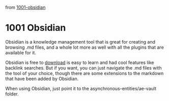 from [1001-obsidian](1001-obsidian.md)
 # 1001 Obsidian
 Obsidian is a knowledge management tool that is great for creating and browsing .md files, and a whole lot more as well with all the plugins that are available for it. 
 
 Obsidian is free to [download](https://obsidian.md/) is easy to learn and had cool features like backlink searches. But if you want, you can just navigate the .md files with the tool of your choice, though there are some extensions to the markdown that have been added by Obsidian.
 
 When using Obsidian, just point it to the asynchronous-entities/ae-vault folder.